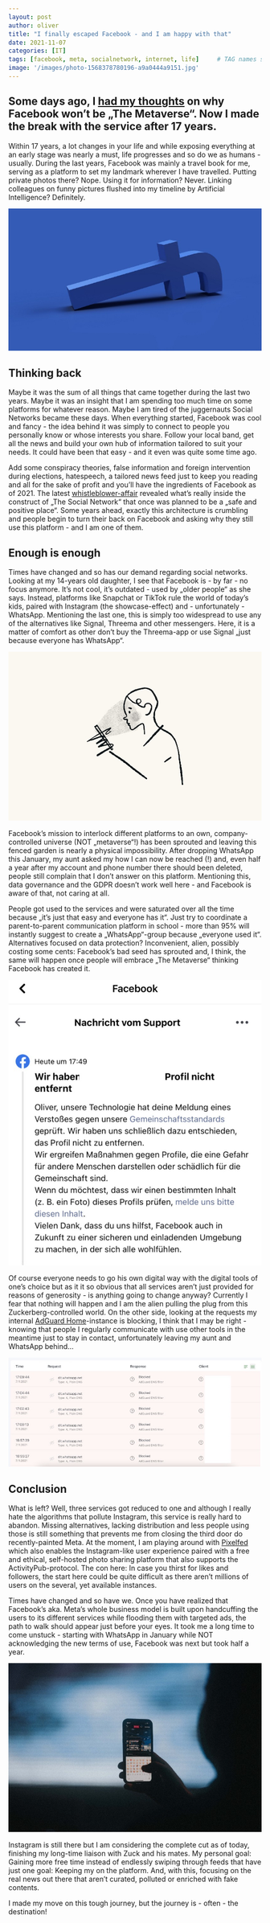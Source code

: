 ```yaml
---
layout: post
author: oliver
title: "I finally escaped Facebook - and I am happy with that"
date: 2021-11-07
categories: [IT]
tags: [facebook, meta, socialnetwork, internet, life]     # TAG names should always be lowercase
image: '/images/photo-1568378780196-a9a0444a9151.jpg'
---
```


## Some days ago, I [had my thoughts][1] on why Facebook won’t be „The Metaverse“. Now I made the break with the service after 17 years.

Within 17 years, a lot changes in your life and while exposing everything at an early stage was nearly a must, life progresses and so do we as humans - usually. During the last years, Facebook was mainly a travel book for me, serving as a platform to set my landmark wherever I have travelled. Putting private photos there? Nope. Using it for information? Never. Linking colleagues on funny pictures flushed into my timeline by Artificial Intelligence? Definitely.

![Photo Credits: Unsplash](../images/0-Bp4ksry93gmdjRaW.jpg)

## Thinking back

Maybe it was the sum of all things that came together during the last two years. Maybe it was an insight that I am spending too much time on some platforms for whatever reason. Maybe I am tired of the juggernauts Social Networks became these days. When everything started, Facebook was cool and fancy - the idea behind it was simply to connect to people you personally know or whose interests you share. Follow your local band, get all the news and build your own hub of information tailored to suit your needs. It could have been that easy - and it even was quite some time ago.

Add some conspiracy theories, false information and foreign intervention during elections, hatespeech, a tailored news feed just to keep you reading and all for the sake of profit and you’ll have the ingredients of Facebook as of 2021. The latest [whistleblower-affair][2] revealed what’s really inside the construct of „The Social Network“ that once was planned to be a „safe and positive place“. Some years ahead, exactly this architecture is crumbling and people begin to turn their back on Facebook and asking why they still use this platform - and I am one of them.

## Enough is enough

Times have changed and so has our demand regarding social networks. Looking at my 14-years old daughter, I see that Facebook is - by far - no focus anymore. It’s not cool, it’s outdated - used by „older people“ as she says. Instead, platforms like Snapchat or TikTok rule the world of today’s kids, paired with Instagram (the showcase-effect) and - unfortunately - WhatsApp. Mentioning the last one, this is simply too widespread to use any of the alternatives like Signal, Threema and other messengers. Here, it is a matter of comfort as other don’t buy the Threema-app or use Signal „just because everyone has WhatsApp“.

![Photo Credits: Unsplash](../images/photo-1585007600263-71228e40c8d1.jpg)

Facebook’s mission to interlock different platforms to an own, company-controlled universe (NOT „metaverse“!) has been sprouted and leaving this fenced garden is nearly a physical impossibility. After dropping WhatsApp this January, my aunt asked my how I can now be reached (!) and, even half a year after my account and phone number there should been deleted, people still complain that I don’t answer on this platform. Mentioning this, data governance and the GDPR doesn’t work well here - and Facebook is aware of that, not caring at all.

People got used to the services and were saturated over all the time because „it’s just that easy and everyone has it“. Just try to coordinate a parent-to-parent communication platform in school - more than 95% will instantly suggest to create a „WhatsApp“-group because „everyone used it“. Alternatives focused on data protection? Inconvenient, alien, possibly costing some cents: Facebook’s bad seed has sprouted and, I think, the same will happen once people will embrace „The Metaverse“ thinking Facebook has created it.

![Photo Credits: Author](../images/facebook_support.jpg)

Of course everyone needs to go his own digital way with the digital tools of one’s choice but as it it so obvious that all services aren’t just provided for reasons of generosity - is anything going to change anyway? Currently I fear that nothing will happen and I am the alien pulling the plug from this Zuckerberg-controlled world. On the other side, looking at the requests my internal [AdGuard Home][3]-instance is blocking, I think that I may be right - knowing that people I regularly communicate with use other tools in the meantime just to stay in contact, unfortunately leaving my aunt and WhatsApp behind…

![Photo Credits: Author](../images/1-lwoVfUTwCLcpkoA8D6GlCA.jpg)

## Conclusion

What is left? Well, three services got reduced to one and although I really hate the algorithms that pollute Instagram, this service is really hard to abandon. Missing alternatives, lacking distribution and less people using those is still something that prevents me from closing the third door do recently-painted Meta. At the moment, I am playing around with [Pixelfed][4] which also enables the Instagram-like user experience paired with a free and ethical, self-hosted photo sharing platform that also supports the ActivityPub-protocol. The con here: In case you thirst for likes and followers, the start here could  be quite difficult as there aren’t millions of users on the several, yet available instances.

Times have changed and so have we. Once you have realized that Facebook’s aka. Meta’s whole business model is built upon handcuffing the users to its different services while flooding them with targeted ads, the path to walk should appear just before your eyes. It took me a long time to come unstuck - starting with WhatsApp in January while NOT acknowledging the new terms of use, Facebook was next but took half a year.

![Photo Credits: Unsplash](../images/0-OsujBm5Z289yCw2m.jpg)

Instagram is still there but I am considering the complete cut as of today, finishing my long-time liaison with Zuck and his mates. My personal goal: Gaining more free time instead of endlessly swiping through feeds that have just one goal: Keeping my on the platform. And, with this, focusing on the real news out there that aren’t curated, polluted or enriched with fake contents.

I made my move on this tough journey, but the journey is - often - the destination!

[1]:	https://medium.com/geekculture/even-with-a-new-name-facebook-won-t-be-the-metaverse-ccb8c0a1fd77
[2]:	https://www.cnbc.com/2021/10/04/facebook-whistleblower-reveals-identity-ahead-of-60-minutes-interview.html "Facebook whistleblower reveals identity ahead of '60 ..."
[3]:	https://adguard.com/en/adguard-home/overview.html "AdGuard Home | Network-wide software for any OS: Windows ..."
[4]:	https://pixelfed.org